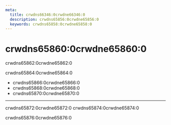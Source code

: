 ```yaml
---
meta:
  title: crwdns66346:0crwdne66346:0
  description: crwdns65856:0crwdne65856:0
  keywords: crwdns65858:0crwdne65858:0
---
```


# crwdns65860:0crwdne65860:0

crwdns65862:0crwdne65862:0

crwdns65864:0crwdne65864:0

* crwdns65866:0crwdne65866:0
* crwdns65868:0crwdne65868:0
* crwdns65870:0crwdne65870:0

---
 crwdns65872:0crwdne65872:0 crwdns65874:0crwdne65874:0

 crwdns65876:0crwdne65876:0

 <doc-footer />

